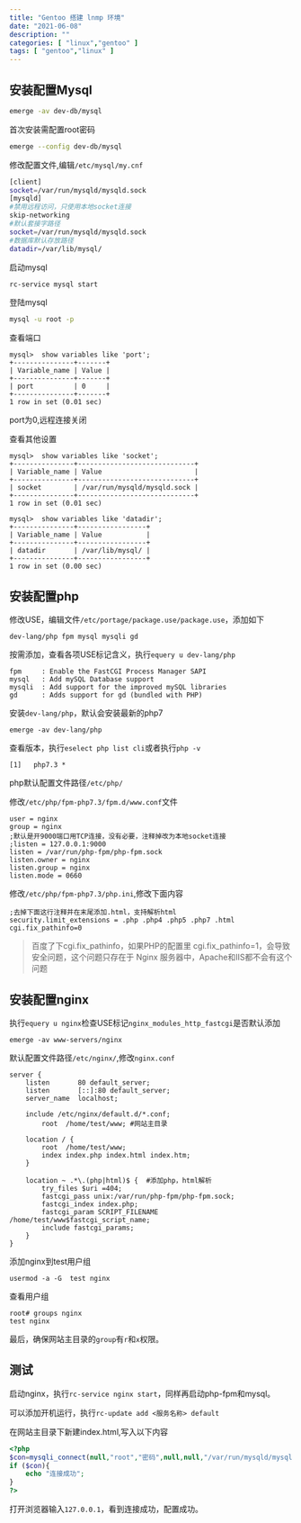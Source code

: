 ```yaml
---
title: "Gentoo 搭建 lnmp 环境"
date: "2021-06-08"
description: ""
categories: [ "linux","gentoo" ]
tags: [ "gentoo","linux" ]
---
```


## 安装配置Mysql

```bash
emerge -av dev-db/mysql
```

首次安装需配置root密码

```bash
emerge --config dev-db/mysql
```

修改配置文件,编辑`/etc/mysql/my.cnf`

```bash
[client]
socket=/var/run/mysqld/mysqld.sock
[mysqld]
#禁用远程访问，只使用本地socket连接
skip-networking 
#默认套接字路径
socket=/var/run/mysqld/mysqld.sock
#数据库默认存放路径
datadir=/var/lib/mysql/
```

启动mysql

```bash
rc-service mysql start
```

登陆mysql

```bash
mysql -u root -p
```

查看端口

```
mysql>  show variables like 'port';
+---------------+-------+
| Variable_name | Value |
+---------------+-------+
| port          | 0     |
+---------------+-------+
1 row in set (0.01 sec)
```

port为0,远程连接关闭

查看其他设置

```
mysql>  show variables like 'socket';
+---------------+-----------------------------+
| Variable_name | Value                       |
+---------------+-----------------------------+
| socket        | /var/run/mysqld/mysqld.sock |
+---------------+-----------------------------+
1 row in set (0.01 sec)

mysql>  show variables like 'datadir';
+---------------+-----------------+
| Variable_name | Value           |
+---------------+-----------------+
| datadir       | /var/lib/mysql/ |
+---------------+-----------------+
1 row in set (0.00 sec)
```

## 安装配置php

修改USE，编辑文件`/etc/portage/package.use/package.use`，添加如下

```
dev-lang/php fpm mysql mysqli gd
```
按需添加，查看各项USE标记含义，执行`equery u dev-lang/php`
```
fpm     : Enable the FastCGI Process Manager SAPI
mysql   : Add mySQL Database support
mysqli  : Add support for the improved mySQL libraries
gd      : Adds support for gd (bundled with PHP)
```
安装`dev-lang/php`，默认会安装最新的php7

```
emerge -av dev-lang/php
```

查看版本，执行`eselect php list cli`或者执行`php -v`

```
[1]   php7.3 *
```

php默认配置文件路径`/etc/php/`

修改`/etc/php/fpm-php7.3/fpm.d/www.conf`文件

```
user = nginx
group = nginx 
;默认是开9000端口用TCP连接，没有必要，注释掉改为本地socket连接
;listen = 127.0.0.1:9000 
listen = /var/run/php-fpm/php-fpm.sock
listen.owner = nginx
listen.group = nginx
listen.mode = 0660
```

修改`/etc/php/fpm-php7.3/php.ini`,修改下面内容

```
;去掉下面这行注释并在末尾添加.html，支持解析html
security.limit_extensions = .php .php4 .php5 .php7 .html
cgi.fix_pathinfo=0
```

> 百度了下cgi.fix_pathinfo，如果PHP的配置里 cgi.fix_pathinfo=1，会导致安全问题，这个问题只存在于 Nginx 服务器中，Apache和IIS都不会有这个问题

## 安装配置nginx

执行`equery u nginx`检查USE标记`nginx_modules_http_fastcgi`是否默认添加

```
emerge -av www-servers/nginx
```

默认配置文件路径`/etc/nginx/`,修改`nginx.conf`

```nginx
server {
    listen       80 default_server;
    listen       [::]:80 default_server;
    server_name  localhost;

    include /etc/nginx/default.d/*.conf;
    	root  /home/test/www; #网站主目录

    location / {
    	root  /home/test/www;
    	index index.php index.html index.htm; 
    }

    location ~ .*\.(php|html)$ {  #添加php，html解析
        try_files $uri =404;
        fastcgi_pass unix:/var/run/php-fpm/php-fpm.sock;
        fastcgi_index index.php;
        fastcgi_param SCRIPT_FILENAME /home/test/www$fastcgi_script_name;
        include fastcgi_params;
    }
}

```

添加nginx到test用户组

```
usermod -a -G  test nginx
```

查看用户组

```
root# groups nginx
test nginx
```

最后，确保网站主目录的`group`有`r`和`x`权限。

## 测试

启动nginx，执行`rc-service nginx start`，同样再启动php-fpm和mysql。

可以添加开机运行，执行`rc-update add <服务名称> default`

在网站主目录下新建index.html,写入以下内容

```php
<?php
$con=mysqli_connect(null,"root","密码",null,null,"/var/run/mysqld/mysqld.sock");
if ($con){
    echo "连接成功";
}
?>

```

打开浏览器输入`127.0.0.1`，看到连接成功，配置成功。

